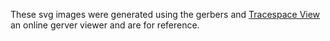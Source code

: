 These svg images were generated using the gerbers and [Tracespace View](https://tracespace.io/view/) an online gerver viewer and are for reference.